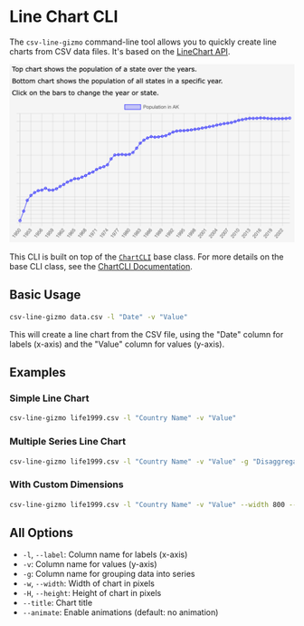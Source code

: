 # Line Chart CLI

The `csv-line-gizmo` command-line tool allows you to quickly create line charts from CSV data files. It's based on the [LineChart API](../api/lines.md).

![Sample Line Chart](../screenshots/linechart.png)

This CLI is built on top of the [`ChartCLI`](chartcli.md) base class. For more details on the base CLI class, see the [ChartCLI Documentation](chartcli.md).

## Basic Usage

```bash
csv-line-gizmo data.csv -l "Date" -v "Value"
```

This will create a line chart from the CSV file, using the "Date" column for labels (x-axis) and the "Value" column for values (y-axis).

## Examples

### Simple Line Chart

```bash
csv-line-gizmo life1999.csv -l "Country Name" -v "Value"
```

### Multiple Series Line Chart

```bash
csv-line-gizmo life1999.csv -l "Country Name" -v "Value" -g "Disaggregation"
```

### With Custom Dimensions

```bash
csv-line-gizmo life1999.csv -l "Country Name" -v "Value" --width 800 --height 600
```

## All Options

-   `-l`, `--label`: Column name for labels (x-axis)
-   `-v`: Column name for values (y-axis)
-   `-g`: Column name for grouping data into series
-   `-w`, `--width`: Width of chart in pixels
-   `-H`, `--height`: Height of chart in pixels
-   `--title`: Chart title
-   `--animate`: Enable animations (default: no animation)
